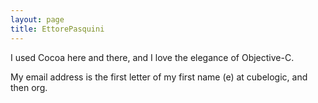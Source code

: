 ```yaml
---
layout: page
title: EttorePasquini
---
```




I used Cocoa here and there, and I love the elegance of Objective-C. 

My email address is the first letter of my first name (e) at cubelogic, and then org.

